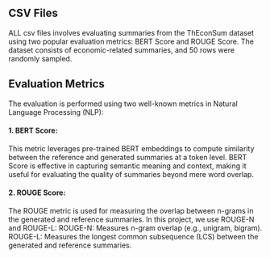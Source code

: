 ## CSV Files
ALL csv files involves evaluating summaries from the ThEconSum dataset using two popular evaluation metrics: BERT Score and ROUGE Score. 
The dataset consists of economic-related summaries, and 50 rows were randomly sampled.

## Evaluation Metrics
The evaluation is performed using two well-known metrics in Natural Language Processing (NLP):

#### 1. BERT Score:
  This metric leverages pre-trained BERT embeddings to compute similarity between the reference and generated summaries at a token level.
BERT Score is effective in capturing semantic meaning and context, making it useful for evaluating the quality of summaries beyond mere word overlap.

#### 2. ROUGE Score:
  The ROUGE metric is used for measuring the overlap between n-grams in the generated and reference summaries.
In this project, we use ROUGE-N and ROUGE-L:
ROUGE-N: Measures n-gram overlap (e.g., unigram, bigram).
ROUGE-L: Measures the longest common subsequence (LCS) between the generated and reference summaries.
